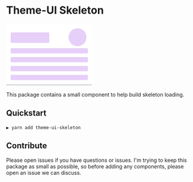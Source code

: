 # Theme-UI Skeleton

<img src=".github/skeleton.gif" alt="Theme UI Skeleton">

This package contains a small component to help build skeleton loading.

## Quickstart

```shell
▶ yarn add theme-ui-skeleton
```

## Contribute

Please open issues if you have questions or issues. I'm trying to keep this
package as small as possible, so before adding any components, please open an
issue we can discuss.
